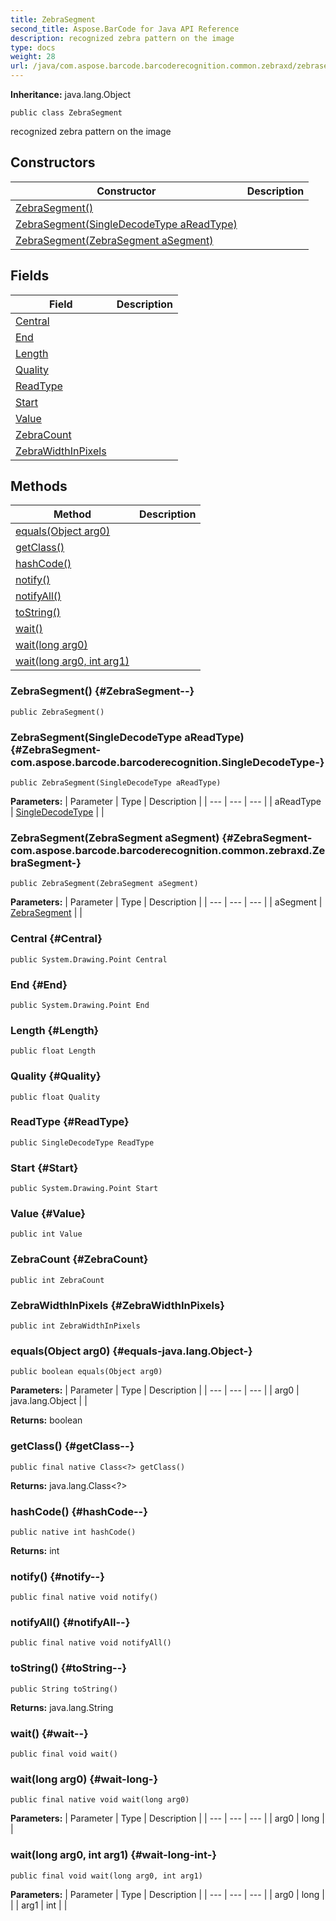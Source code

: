 ```yaml
---
title: ZebraSegment
second_title: Aspose.BarCode for Java API Reference
description: recognized zebra pattern on the image
type: docs
weight: 28
url: /java/com.aspose.barcode.barcoderecognition.common.zebraxd/zebrasegment/
---
```

**Inheritance:**
java.lang.Object
```
public class ZebraSegment
```

recognized zebra pattern on the image
## Constructors

| Constructor | Description |
| --- | --- |
| [ZebraSegment()](#ZebraSegment--) |  |
| [ZebraSegment(SingleDecodeType aReadType)](#ZebraSegment-com.aspose.barcode.barcoderecognition.SingleDecodeType-) |  |
| [ZebraSegment(ZebraSegment aSegment)](#ZebraSegment-com.aspose.barcode.barcoderecognition.common.zebraxd.ZebraSegment-) |  |
## Fields

| Field | Description |
| --- | --- |
| [Central](#Central) |  |
| [End](#End) |  |
| [Length](#Length) |  |
| [Quality](#Quality) |  |
| [ReadType](#ReadType) |  |
| [Start](#Start) |  |
| [Value](#Value) |  |
| [ZebraCount](#ZebraCount) |  |
| [ZebraWidthInPixels](#ZebraWidthInPixels) |  |
## Methods

| Method | Description |
| --- | --- |
| [equals(Object arg0)](#equals-java.lang.Object-) |  |
| [getClass()](#getClass--) |  |
| [hashCode()](#hashCode--) |  |
| [notify()](#notify--) |  |
| [notifyAll()](#notifyAll--) |  |
| [toString()](#toString--) |  |
| [wait()](#wait--) |  |
| [wait(long arg0)](#wait-long-) |  |
| [wait(long arg0, int arg1)](#wait-long-int-) |  |
### ZebraSegment() {#ZebraSegment--}
```
public ZebraSegment()
```


### ZebraSegment(SingleDecodeType aReadType) {#ZebraSegment-com.aspose.barcode.barcoderecognition.SingleDecodeType-}
```
public ZebraSegment(SingleDecodeType aReadType)
```


**Parameters:**
| Parameter | Type | Description |
| --- | --- | --- |
| aReadType | [SingleDecodeType](../../com.aspose.barcode.barcoderecognition/singledecodetype) |  |

### ZebraSegment(ZebraSegment aSegment) {#ZebraSegment-com.aspose.barcode.barcoderecognition.common.zebraxd.ZebraSegment-}
```
public ZebraSegment(ZebraSegment aSegment)
```


**Parameters:**
| Parameter | Type | Description |
| --- | --- | --- |
| aSegment | [ZebraSegment](../../com.aspose.barcode.barcoderecognition.common.zebraxd/zebrasegment) |  |

### Central {#Central}
```
public System.Drawing.Point Central
```


### End {#End}
```
public System.Drawing.Point End
```


### Length {#Length}
```
public float Length
```


### Quality {#Quality}
```
public float Quality
```


### ReadType {#ReadType}
```
public SingleDecodeType ReadType
```


### Start {#Start}
```
public System.Drawing.Point Start
```


### Value {#Value}
```
public int Value
```


### ZebraCount {#ZebraCount}
```
public int ZebraCount
```


### ZebraWidthInPixels {#ZebraWidthInPixels}
```
public int ZebraWidthInPixels
```


### equals(Object arg0) {#equals-java.lang.Object-}
```
public boolean equals(Object arg0)
```




**Parameters:**
| Parameter | Type | Description |
| --- | --- | --- |
| arg0 | java.lang.Object |  |

**Returns:**
boolean
### getClass() {#getClass--}
```
public final native Class<?> getClass()
```




**Returns:**
java.lang.Class<?>
### hashCode() {#hashCode--}
```
public native int hashCode()
```




**Returns:**
int
### notify() {#notify--}
```
public final native void notify()
```




### notifyAll() {#notifyAll--}
```
public final native void notifyAll()
```




### toString() {#toString--}
```
public String toString()
```




**Returns:**
java.lang.String
### wait() {#wait--}
```
public final void wait()
```




### wait(long arg0) {#wait-long-}
```
public final native void wait(long arg0)
```




**Parameters:**
| Parameter | Type | Description |
| --- | --- | --- |
| arg0 | long |  |

### wait(long arg0, int arg1) {#wait-long-int-}
```
public final void wait(long arg0, int arg1)
```




**Parameters:**
| Parameter | Type | Description |
| --- | --- | --- |
| arg0 | long |  |
| arg1 | int |  |

